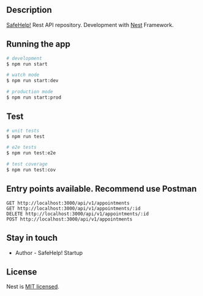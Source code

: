 
## Description

[SafeHelp!](https://safehelp.github.io/landing-page/) Rest API repository. Development with [Nest](https://nestjs.com/) Framework.

## Running the app

```bash
# development
$ npm run start

# watch mode
$ npm run start:dev

# production mode
$ npm run start:prod
```

## Test

```bash
# unit tests
$ npm run test

# e2e tests
$ npm run test:e2e

# test coverage
$ npm run test:cov
```

## Entry points available. Recommend use Postman
```
GET http://localhost:3000/api/v1/appointments 
GET http://localhost:3000/api/v1/appointments/:id
DELETE http://localhost:3000/api/v1/appointments/:id
POST http://localhost:3000/api/v1/appointments
```

## Stay in touch

- Author - SafeHelp! Startup

## License

Nest is [MIT licensed](LICENSE).

